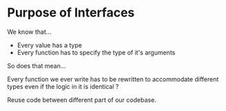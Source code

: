 # Purpose of Interfaces

We know that...

- Every value has a type
- Every function has to specify the type of it's arguments

So does that mean...

Every function we ever write has to be rewritten to accommodate different types even if the logic in it is identical ?

Reuse code between different part of our codebase.

